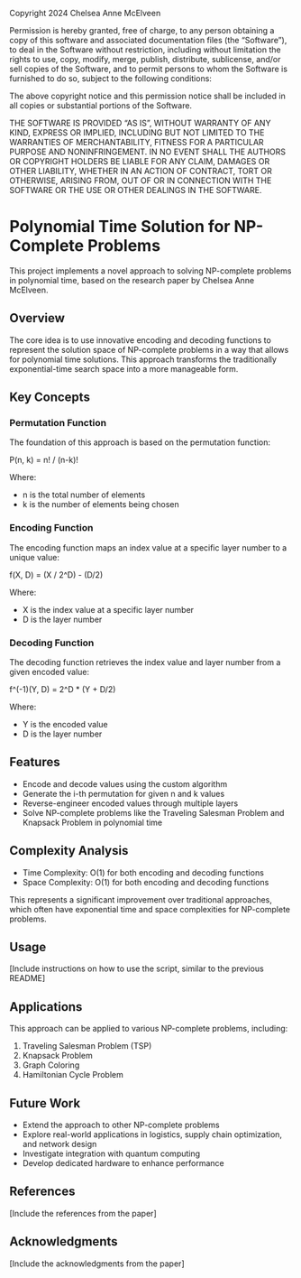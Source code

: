 Copyright 2024 Chelsea Anne McElveen

Permission is hereby granted, free of charge, to any person obtaining a copy of this software and associated documentation files (the “Software”), to deal in the Software without restriction, including without limitation the rights to use, copy, modify, merge, publish, distribute, sublicense, and/or sell copies of the Software, and to permit persons to whom the Software is furnished to do so, subject to the following conditions:

The above copyright notice and this permission notice shall be included in all copies or substantial portions of the Software.

THE SOFTWARE IS PROVIDED “AS IS”, WITHOUT WARRANTY OF ANY KIND, EXPRESS OR IMPLIED, INCLUDING BUT NOT LIMITED TO THE WARRANTIES OF MERCHANTABILITY, FITNESS FOR A PARTICULAR PURPOSE AND NONINFRINGEMENT. IN NO EVENT SHALL THE AUTHORS OR COPYRIGHT HOLDERS BE LIABLE FOR ANY CLAIM, DAMAGES OR OTHER LIABILITY, WHETHER IN AN ACTION OF CONTRACT, TORT OR OTHERWISE, ARISING FROM, OUT OF OR IN CONNECTION WITH THE SOFTWARE OR THE USE OR OTHER DEALINGS IN THE SOFTWARE.


# Polynomial Time Solution for NP-Complete Problems

This project implements a novel approach to solving NP-complete problems in polynomial time, based on the research paper by Chelsea Anne McElveen.

## Overview

The core idea is to use innovative encoding and decoding functions to represent the solution space of NP-complete problems in a way that allows for polynomial time solutions. This approach transforms the traditionally exponential-time search space into a more manageable form.

## Key Concepts

### Permutation Function

The foundation of this approach is based on the permutation function:

P(n, k) = n! / (n-k)!

Where:
- n is the total number of elements
- k is the number of elements being chosen

### Encoding Function

The encoding function maps an index value at a specific layer number to a unique value:

f(X, D) = (X / 2^D) - (D/2)

Where:
- X is the index value at a specific layer number
- D is the layer number

### Decoding Function

The decoding function retrieves the index value and layer number from a given encoded value:

f^(-1)(Y, D) = 2^D * (Y + D/2)

Where:
- Y is the encoded value
- D is the layer number

## Features

- Encode and decode values using the custom algorithm
- Generate the i-th permutation for given n and k values
- Reverse-engineer encoded values through multiple layers
- Solve NP-complete problems like the Traveling Salesman Problem and Knapsack Problem in polynomial time

## Complexity Analysis

- Time Complexity: O(1) for both encoding and decoding functions
- Space Complexity: O(1) for both encoding and decoding functions

This represents a significant improvement over traditional approaches, which often have exponential time and space complexities for NP-complete problems.

## Usage

[Include instructions on how to use the script, similar to the previous README]

## Applications

This approach can be applied to various NP-complete problems, including:

1. Traveling Salesman Problem (TSP)
2. Knapsack Problem
3. Graph Coloring
4. Hamiltonian Cycle Problem

## Future Work

- Extend the approach to other NP-complete problems
- Explore real-world applications in logistics, supply chain optimization, and network design
- Investigate integration with quantum computing
- Develop dedicated hardware to enhance performance

## References

[Include the references from the paper]

## Acknowledgments

[Include the acknowledgments from the paper]